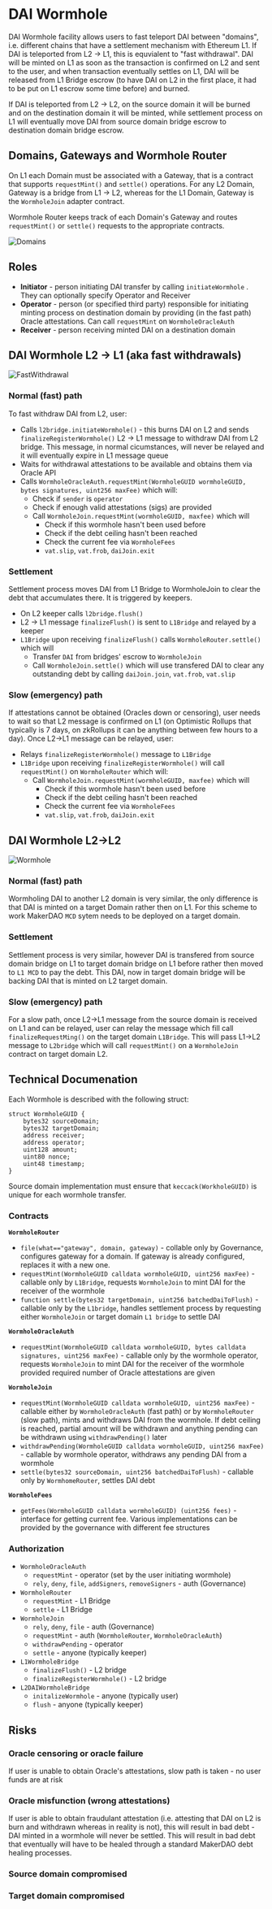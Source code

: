 # DAI Wormhole

DAI Wormhole facility allows users to fast teleport DAI between "domains", i.e. different chains that have a settlement mechanism with Ethereum L1. If DAI is teleported from L2 -> L1, this is equvialent to "fast withdrawal". DAI will be minted on L1 as soon as the transaction is confirmed on L2 and sent to the user, and when transaction eventually settles on L1, DAI will be released from L1 Bridge escrow (to have DAI on L2 in the first place, it had to be put on L1 escrow some time before) and burned. 

If DAI is teleported from L2 -> L2, on the source domain it will be burned and on the destination domain it will be minted, while settlement process on L1 will eventually move DAI from source domain bridge escrow to destination domain bridge escrow.


## Domains, Gateways and Wormhole Router

On L1 each Domain must be associated with a Gateway, that is a contract that supports `requestMint()` and `settle()` operations. For any L2 Domain, Gateway is a bridge from L1 -> L2, whereas for the L1 Domain, Gateway is the `WormholeJoin` adapter contract.

Wormhole Router keeps track of each Domain's Gateway and routes `requestMint()` or `settle()` requests to the appropriate contracts.

![Domains](./docs/domains.png?raw=true)


## Roles

* **Initiator** - person initiating DAI transfer by calling `initiateWormhole` . They can optionally specify Operator and Receiver 
* **Operator** - person (or specified third party) responsible for initiating minting process on destination domain by providing (in the fast path) Oracle attestations. Can call `requestMint` on `WormholeOracleAuth`
* **Receiver** - person receiving minted DAI on a destination domain

## DAI Wormhole L2 → L1 (aka fast withdrawals) 

![FastWithdrawal](./docs/fw.png?raw=true)


### Normal (fast) path

To fast withdraw DAI from L2, user:

* Calls `l2bridge.initiateWormhole()` - this burns DAI on L2 and sends `finalizeRegisterWormhole()` L2 -> L1 message to withdraw DAI from L2 bridge. This message, in normal cicumstances, will never be relayed and it will eventually expire in L1 message queue
* Waits for withdrawal attestations to be available and obtains them via Oracle API
* Calls `WormholeOracleAuth.requestMint(WormholeGUID wormholeGUID, bytes signatures, uint256 maxFee)` which will:
  * Check if `sender` is `operator` 
  *   Check if enough valid attestations (sigs) are provided
  *   Call `WormholeJoin.requestMint(wormholeGUID, maxfee)` which will
        * Check if this wormhole hasn't been used before
        * Check if the debt ceiling hasn't been reached
        * Check the current fee via `WormholeFees`
        * `vat.slip`, `vat.frob`, `daiJoin.exit`

### Settlement

Settlement process moves DAI from L1 Bridge to WormholeJoin to clear the debt that accumulates there. It is triggered by keepers.

* On L2 keeper calls `l2bridge.flush()`
* L2 -> L1 message `finalizeFlush()` is sent to `L1Bridge` and relayed by a keeper
* `L1Bridge` upon receiving `finalizeFlush()` calls `WormholeRouter.settle()` which will
    * Transfer `DAI` from bridges' escrow to `WormholeJoin`
    * Call `WormholeJoin.settle()` which will use transfered DAI to clear any outstanding debt by calling `daiJoin.join`, `vat.frob`, `vat.slip`

### Slow (emergency) path

If attestations cannot be obtained (Oracles down or censoring), user needs to wait so that L2 message is confirmed on L1 (on Optimistic Rollups that typically is 7 days, on zkRollups it can be anything between few hours to a day). Once L2->L1 message can be relayed, user:

* Relays `finalizeRegisterWormhole()`  message to `L1Bridge`
* `L1Bridge` upon receiving `finalizeRegisterWormhole()` will call `requestMint()` on `WormholeRouter` which will:
    * Call `WormholeJoin.requestMint(wormholeGUID, maxfee)` which will
        * Check if this wormhole hasn't been used before
        * Check if the debt ceiling hasn't been reached
        * Check the current fee via `WormholeFees`
        * `vat.slip`, `vat.frob`, `daiJoin.exit`

## DAI Wormhole L2→L2

![Wormhole](./docs/l2.png?raw=true)

### Normal (fast) path

Wormholing DAI to another L2 domain is very similar, the only difference is that DAI is minted on a target Domain rather then on L1. For this scheme to work MakerDAO `MCD` sytem needs to be deployed on a target domain. 

### Settlement

Settlement process is very similar, however DAI is transfered from source domain bridge on L1 to target domain bridge on L1 before rather then moved to `L1 MCD` to pay the debt. This DAI, now in target domain bridge will be backing DAI that is minted on L2 target domain.

### Slow (emergency) path

For a slow path, once L2->L1 message from the source domain is received on L1 and can be relayed, user can relay the message which fill call `finalizeRequestMing()` on the target domain `L1Bridge`. This will pass L1->L2 message to `L2bridge` which will call `requestMint()` on a `WormholeJoin` contract on target domain L2.

## Technical Documenation

Each Wormhole is described with the following struct:

```
struct WormholeGUID {
	bytes32 sourceDomain;
	bytes32 targetDomain;
	address receiver;
	address operator;
	uint128 amount;
	uint80 nonce;
	uint48 timestamp;
}
```
Source domain implementation must ensure that `keccack(WorkholeGUID)` is unique for each wormhole transfer.

### Contracts

**`WormholeRouter`**
* `file(what=="gateway", domain, gateway)` - collable only by Governance, configures gateway for a domain. If gateway is already configured, replaces it with a new one. 
* `requestMint(WormholeGUID calldata wormholeGUID, uint256 maxFee)` - callable only by `L1Bridge`, requests `WormholeJoin` to mint DAI for the receiver of the wormhole
* `function settle(bytes32 targetDomain, uint256 batchedDaiToFlush)` - callable only by the `L1bridge`, handles settlement process by requesting either `WormholeJoin` or target domain `L1 bridge` to settle DAI

**`WormholeOracleAuth`**
* `requestMint(WormholeGUID calldata wormholeGUID, bytes calldata signatures, uint256 maxFee)` - callable only by the wormhole operator, requests `WormholeJoin` to mint DAI for the receiver of the wormhole provided required number of Oracle attestations are given

**`WormholeJoin`**
* `requestMint(WormholeGUID calldata wormholeGUID, uint256 maxFee)` - callable either by `WormholeOracleAuth` (fast path) or by `WormholeRouter` (slow path), mints and withdraws DAI from the wormhole. If debt ceiling is reached, partial amount will be withdrawn and anything pending can be withdrawn using `withdrawPending()` later
* `withdrawPending(WormholeGUID calldata wormholeGUID, uint256 maxFee)` - callable by wormhole operator, withdraws any pending DAI from a wormhole
* `settle(bytes32 sourceDomain, uint256 batchedDaiToFlush)` - callable only by `WormhomeRouter`, settles DAI debt

**`WormholeFees`**
* `getFees(WormholeGUID calldata wormholeGUID) (uint256 fees)` - interface for getting current fee. Various implementations can be provided by the governance with different fee structures

### Authorization
* `WormholeOracleAuth`
  * `requestMint` - operator (set by the user initiating wormhole)
  * `rely`, `deny`, `file`, `addSigners`, `removeSigners` - auth (Governance)
* `WormholeRouter`
  * `requestMint` - L1 Bridge
  * `settle` - L1 Bridge
* `WormholeJoin` 
  * `rely`, `deny`, `file` - auth (Governance)
  * `requestMint` - auth (`WormholeRouter`, `WormholeOracleAuth`)
  * `withdrawPending` - operator
  * `settle` - anyone (typically keeper)
* `L1WormholeBridge`
  * `finalizeFlush()` - L2 bridge
  * `finalizeRegisterWormhole()` - L2 bridge
* `L2DAIWormholeBridge`
  * `initalizeWormhole` - anyone (typically user)
  * `flush` - anyone (typically keeper)


## Risks
### Oracle censoring or oracle failure
If user is unable to obtain Oracle's attestations, slow path is taken - no user funds are at risk
### Oracle misfunction (wrong attestations)
If user is able to obtain fraudulant attestation (i.e. attesting that DAI on L2 is burn and withdrawn whereas in reality is not), this will result in bad debt - DAI minted in a wormhole will never be settled. This will result in bad debt that eventually will have to be healed through a standard MakerDAO debt healing processes. 
### Source domain compromised
### Target domain compromised 

